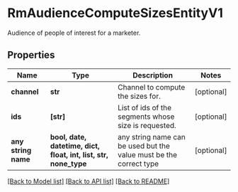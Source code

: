 # RmAudienceComputeSizesEntityV1

Audience of people of interest for a marketer.

## Properties
Name | Type | Description | Notes
------------ | ------------- | ------------- | -------------
**channel** | **str** | Channel to compute the sizes for. | [optional] 
**ids** | **[str]** | List of ids of the segments whose size is requested. | [optional] 
**any string name** | **bool, date, datetime, dict, float, int, list, str, none_type** | any string name can be used but the value must be the correct type | [optional]

[[Back to Model list]](../README.md#documentation-for-models) [[Back to API list]](../README.md#documentation-for-api-endpoints) [[Back to README]](../README.md)


